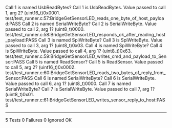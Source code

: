 Call 1 is named UsbReadBytes? Call 1 is UsbReadBytes.
Value passed to call 1, arg 2? (uint16_t)0x0001.
test/test_runner.c:57:BridgeGetSensorLED_reads_one_byte_of_host_payload:PASS
Call 2 is named SerialWriteByte? Call 2 is SerialWriteByte.
Value passed to call 2, arg 1? (uint8_t)0000.
test/test_runner.c:58:BridgeGetSensorLED_responds_ok_after_reading_host_payload:PASS
Call 3 is named SpiWriteByte? Call 3 is SpiWriteByte.
Value passed to call 3, arg 1? (uint8_t)0x03.
Call 4 is named SpiWriteByte? Call 4 is SpiWriteByte.
Value passed to call 4, arg 1? (uint8_t)0x63.
test/test_runner.c:59:BridgeGetSensorLED_writes_cmd_and_payload_to_Sensor:PASS
Call 5 is named ReadSensor? Call 5 is ReadSensor.
Value passed to call 5, arg 2? (uint16_t)0x0002.
test/test_runner.c:60:BridgeGetSensorLED_reads_two_bytes_of_reply_from_Sensor:PASS
Call 6 is named SerialWriteByte? Call 6 is SerialWriteByte.
Value passed to call 6, arg 1? (uint8_t)0000.
Call 7 is named SerialWriteByte? Call 7 is SerialWriteByte.
Value passed to call 7, arg 1? (uint8_t)0x01.
test/test_runner.c:61:BridgeGetSensorLED_writes_sensor_reply_to_host:PASS

-----------------------
5 Tests 0 Failures 0 Ignored 
OK
